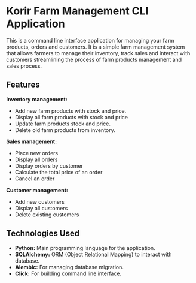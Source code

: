 # Korir Farm Management CLI Application

This is a command line interface application for managing your farm products, orders and customers. It is a simple farm management system that allows farmers to manage their inventory, track sales and interact with customers streamlining the process of farm products management and sales process.

## Features

**Inventory management:**

- Add new farm products with stock and price.
- Display all farm products with stock and price
- Update farm products stock and price.
- Delete old farm products from inventory.

**Sales management:**

- Place new orders
- Display all orders
- Display orders by customer
- Calculate the total price of an order
- Cancel an order

**Customer management:**

- Add new customers
- Display all customers
- Delete existing customers

## Technologies Used

- **Python:** Main programming language for the application.
- **SQLAlchemy:** ORM (Object Relational Mapping) to interact with database.
- **Alembic:** For managing database migration.
- **Click:** For building command line interface.
